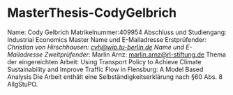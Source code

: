 # MasterThesis-CodyGelbrich


Name: Cody Gelbrich 
Matrikelnummer:409954
Abschluss und Studiengang: Industrial Economics Master
Name und E-Mailadresse Erstprüfende*r: Christian von Hirschhausen: cvh@wip.tu-berlin.de
Name und E-Mailadresse Zweitprüfende*r: Marlin Arnz: marlin.arnz@rl-stiftung.de
Thema der eingereichten Arbeit: Using Transport Policy to Achieve Climate Sustainability and Improve Traffic Flow in Flensburg: A Model Based Analysis
Die Arbeit enthält eine Selbständigkeitserklärung nach §60 Abs. 8 AllgStuPO. 




